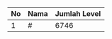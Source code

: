 | No | Nama            | Jumlah Level |
|----|-----------------|--------------|
| 1  | #    |    6746        |
